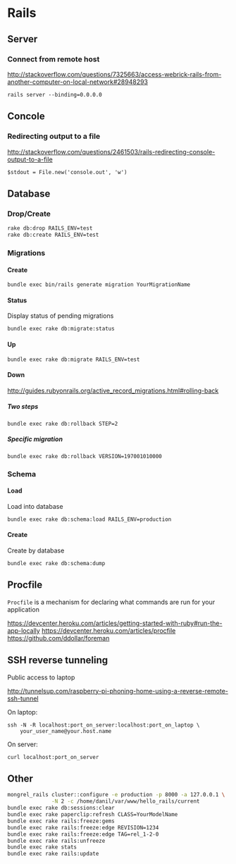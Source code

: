 # Rails

## Server

### Connect from remote host

<http://stackoverflow.com/questions/7325663/access-webrick-rails-from-another-computer-on-local-network#28948293>

    rails server --binding=0.0.0.0

## Concole

### Redirecting output to a file

<http://stackoverflow.com/questions/2461503/rails-redirecting-console-output-to-a-file>

    $stdout = File.new('console.out', 'w')

## Database

### Drop/Create

```sh
rake db:drop RAILS_ENV=test
rake db:create RAILS_ENV=test

```

### Migrations

#### Create

    bundle exec bin/rails generate migration YourMigrationName

#### Status

Display status of pending migrations

    bundle exec rake db:migrate:status

#### Up

    bundle exec rake db:migrate RAILS_ENV=test

#### Down

<http://guides.rubyonrails.org/active_record_migrations.html#rolling-back>

##### Two steps

    bundle exec rake db:rollback STEP=2

##### Specific migration

    bundle exec rake db:rollback VERSION=197001010000

### Schema

#### Load

Load into database

    bundle exec rake db:schema:load RAILS_ENV=production

#### Create

Create by database

    bundle exec rake db:schema:dump

## Procfile

`Procfile` is a mechanism for declaring what commands
are run for your application

<https://devcenter.heroku.com/articles/getting-started-with-ruby#run-the-app-locally>
<https://devcenter.heroku.com/articles/procfile>
<https://github.com/ddollar/foreman>

## SSH reverse tunneling

Public access to laptop

<http://tunnelsup.com/raspberry-pi-phoning-home-using-a-reverse-remote-ssh-tunnel>

On laptop:

    ssh -N -R localhost:port_on_server:localhost:port_on_laptop \
        your_user_name@your.host.name

On server:

    curl localhost:port_on_server

## Other

```sh
mongrel_rails cluster::configure -e production -p 8000 -a 127.0.0.1 \
              -N 2 -c /home/danil/var/www/hello_rails/current
bundle exec rake db:sessions:clear
bundle exec rake paperclip:refresh CLASS=YourModelName
bundle exec rake rails:freeze:gems
bundle exec rake rails:freeze:edge REVISION=1234
bundle exec rake rails:freeze:edge TAG=rel_1-2-0
bundle exec rake rails:unfreeze
bundle exec rake stats
bundle exec rake rails:update
```
